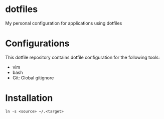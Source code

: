 dotfiles
========

My personal configuration for applications using dotfiles

# Configurations

This dotfile repository contains dotfile configuration for the following tools:

* vim
* bash
* Git: Global gitignore


# Installation

    ln -s <source> ~/.<target>

